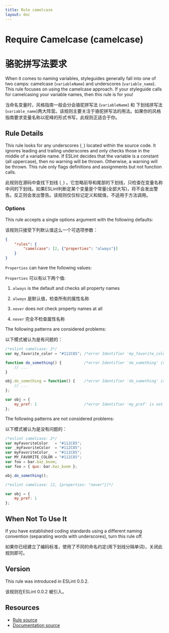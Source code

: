 ```yaml
---
title: Rule camelcase
layout: doc
---
```

<!-- Note: No pull requests accepted for this file. See README.md in the root directory for details. -->
# Require Camelcase (camelcase)

# 骆驼拼写法要求

When it comes to naming variables, styleguides generally fall into one of two camps: camelcase (`variableName`) and underscores (`variable_name`). This rule focuses on using the camelcase approach. If your styleguide calls for camelcasing your variable names, then this rule is for you!

当命名变量时，风格指南一般会分会骆驼拼写法 (`variableName`) 和 下划线拼写法 (`variable_name`)两大阵营。该规则主要关注于骆驼拼写法的用法。如果你的风格指南要求变量名称以驼峰的形式书写，此规则正适合于你。

## Rule Details

This rule looks for any underscores (`_`) located within the source code. It ignores leading and trailing underscores and only checks those in the middle of a variable name. If ESLint decides that the variable is a constant (all uppercase), then no warning will be thrown. Otherwise, a warning will be thrown. This rule only flags definitions and assignments but not function calls.

此规则在源码中查找下划线 (`_`) 。它忽略前导和尾部的下划线，只检查在变量名称中间的下划线。如果ESLint判断定某个变量是个常量(全部大写)，将不会发出警告。反正则会发出警告。该规则仅仅标记定义和赋值，不适用于方法调用。

### Options

This rule accepts a single options argument with the following defaults:

该规则只接受下列默认值这么一个可选项参数：

```json
{
    "rules": {
        "camelcase": [2, {"properties": "always"}]
    }
}
```

`Properties` can have the following values:

`Properties` 可以有以下两个值:

1. `always` is the default and checks all property names

1. `always` 是默认值，检查所有的属性名称

2. `never` does not check property names at all

2. `never` 完全不检查属性名称

The following patterns are considered problems:

以下模式被认为是有问题的：

```js
/*eslint camelcase: 2*/
var my_favorite_color = "#112C85"; /*error Identifier 'my_favorite_color' is not in camel case.*/

function do_something() {          /*error Identifier 'do_something' is not in camel case.*/
    // ...
}

obj.do_something = function() {    /*error Identifier 'do_something' is not in camel case.*/
    // ...
};

var obj = {
    my_pref: 1                     /*error Identifier 'my_pref' is not in camel case.*/
};
```

The following patterns are not considered problems:

以下模式被认为是没有问题的：

```js
/*eslint camelcase: 2*/
var myFavoriteColor   = "#112C85";
var _myFavoriteColor  = "#112C85";
var myFavoriteColor_  = "#112C85";
var MY_FAVORITE_COLOR = "#112C85";
var foo = bar.baz_boom;
var foo = { qux: bar.baz_boom };

obj.do_something();
```


```js
/*eslint camelcase: [2, {properties: "never"}]*/

var obj = {
    my_pref: 1
};
```

## When Not To Use It

If you have established coding standards using a different naming convention (separating words with underscores), turn this rule off.

如果你已经建立了编码标准，使用了不同的命名约定(用下划线分隔单词)，关闭此规则即可。

## Version

This rule was introduced in ESLint 0.0.2.

该规则在ESLint 0.0.2 被引入。

## Resources

* [Rule source](https://github.com/eslint/eslint/tree/master/lib/rules/camelcase.js)
* [Documentation source](https://github.com/eslint/eslint/tree/master/docs/rules/camelcase.md)
